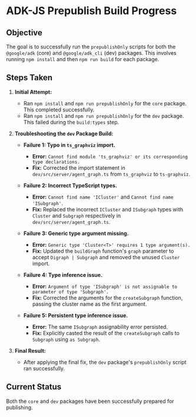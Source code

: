 # ADK-JS Prepublish Build Progress

## Objective

The goal is to successfully run the `prepublishOnly` scripts for both the `@google/adk` (core) and `@google/adk_cli` (dev) packages. This involves running `npm install` and then `npm run build` for each package.

## Steps Taken

1.  **Initial Attempt:**
    *   Ran `npm install` and `npm run prepublishOnly` for the `core` package. This completed successfully.
    *   Ran `npm install` and `npm run prepublishOnly` for the `dev` package. This failed during the `build:types` step.

2.  **Troubleshooting the `dev` Package Build:**

    *   **Failure 1: Typo in `ts_graphviz` import.**
        *   **Error:** `Cannot find module 'ts_graphviz' or its corresponding type declarations.`
        *   **Fix:** Corrected the import statement in `dev/src/server/agent_graph.ts` from `ts_graphviz` to `ts-graphviz`.

    *   **Failure 2: Incorrect TypeScript types.**
        *   **Error:** `Cannot find name 'ICluster'` and `Cannot find name 'ISubgraph'`.
        *   **Fix:** Replaced the incorrect `ICluster` and `ISubgraph` types with `Cluster` and `Subgraph` respectively in `dev/src/server/agent_graph.ts`.

    *   **Failure 3: Generic type argument missing.**
        *   **Error:** `Generic type 'Cluster<T>' requires 1 type argument(s).`
        *   **Fix:** Updated the `buildGraph` function's `graph` parameter to accept `Digraph | Subgraph` and removed the unused `Cluster` import.

    *   **Failure 4: Type inference issue.**
        *   **Error:** `Argument of type 'ISubgraph' is not assignable to parameter of type 'Subgraph'.`
        *   **Fix:** Corrected the arguments for the `createSubgraph` function, passing the cluster name as the first argument.

    *   **Failure 5: Persistent type inference issue.**
        *   **Error:** The same `ISubgraph` assignability error persisted.
        *   **Fix:** Explicitly casted the result of the `createSubgraph` calls to `Subgraph` using `as Subgraph`.

3.  **Final Result:**
    *   After applying the final fix, the `dev` package's `prepublishOnly` script ran successfully.

## Current Status

Both the `core` and `dev` packages have been successfully prepared for publishing.
